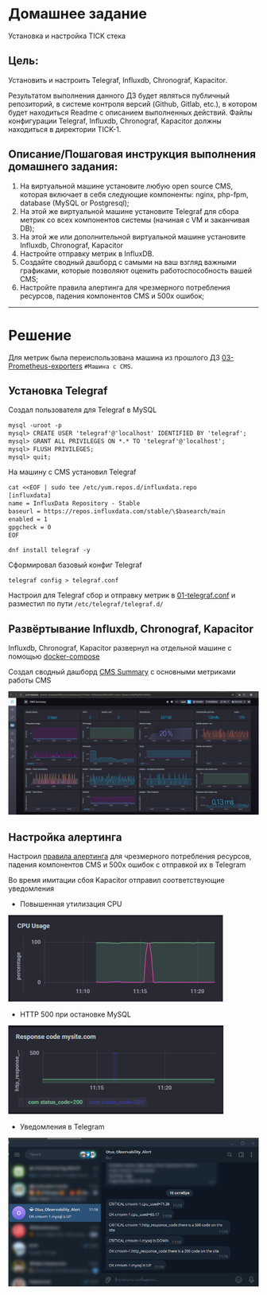 # Домашнее задание
Установка и настройка TICK стека

## Цель:
Установить и настроить Telegraf, Influxdb, Chronograf, Kapacitor.

Результатом выполнения данного ДЗ будет являться публичный репозиторий, 
в системе контроля версий (Github, Gitlab, etc.), в котором будет находиться Readme с описанием выполненных действий. 
Файлы конфигурации Telegraf, Influxdb, Chronograf, Kapacitor должны находиться в директории TICK-1.


## Описание/Пошаговая инструкция выполнения домашнего задания:
1. На виртуальной машине установите любую open source CMS, которая включает в себя следующие компоненты: nginx, 
php-fpm, database (MySQL or Postgresql);
2. На этой же виртуальной машине установите Telegraf для сбора метрик со всех компонентов системы 
(начиная с VM и заканчивая DB);
3. На этой же или дополнительной виртуальной машине установите Influxdb, Chronograf, Kapacitor
4. Настройте отправку метрик в InfluxDB.
5. Создайте сводный дашборд с самыми на ваш взгляд важными графиками, которые позволяют оценить работоспособность 
вашей CMS;
6. Настройте правила алертинга для чрезмерного потребления ресурсов, падения компонентов CMS и 500х ошибок;

---

# Решение

Для метрик была переиспользована машина из прошлого ДЗ [03-Prometheus-exporters](../03-Prometheus-exporters/README.md)
`#Машина с CMS`.

## Установка Telegraf

Создал пользователя для Telegraf в MySQL

```shell
mysql -uroot -p
mysql> CREATE USER 'telegraf'@'localhost' IDENTIFIED BY 'telegraf';
mysql> GRANT ALL PRIVILEGES ON *.* TO 'telegraf'@'localhost';
mysql> FLUSH PRIVILEGES;
mysql> quit;
```

На машину с CMS установил Telegraf

```shell
cat <<EOF | sudo tee /etc/yum.repos.d/influxdata.repo
[influxdata]
name = InfluxData Repository - Stable
baseurl = https://repos.influxdata.com/stable/\$basearch/main
enabled = 1
gpgcheck = 0
EOF
```

```shell
dnf install telegraf -y
```

Сформировал базовый конфиг Telegraf

```shell
telegraf config > telegraf.conf
```

Настроил для Telegraf сбор и отправку метрик в [01-telegraf.conf](TICK-1/telegraf/01-telegraf.conf) и разместил по пути `/etc/telegraf/telegraf.d/`

## Развёртывание Influxdb, Chronograf, Kapacitor

Influxdb, Chronograf, Kapacitor развернул на отдельной машине с помощью [docker-compose](TICK-1/docker-compose.yml)

Создал сводный дашборд [CMS Summary](TICK-1/chronograf/CMS_Summary.json) с основными метриками работы CMS

![img.png](img/img.png)

## Настройка алертинга

Настроил [правила алертинга](TICK-1/kapacitor/tasks) для чрезмерного потребления ресурсов, падения компонентов
CMS и 500х ошибок с отправкой их в Telegram

Во время имитации сбоя Kapacitor отправил соответствующие уведомления

- Повышенная утилизация CPU

![img_1.png](img/img_1.png)

- HTTP 500 при остановке MySQL

![img_2.png](img/img_2.png)

- Уведомления в Telegram

![img_3.png](img/img_3.png)